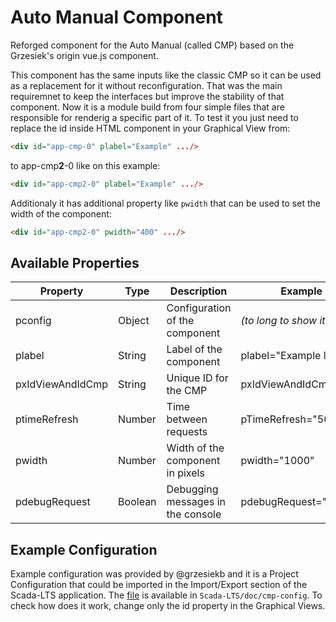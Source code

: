 # Auto Manual Component

Reforged component for the Auto Manual (called CMP) based on the Grzesiek's origin vue.js component.

This component has the same inputs like the classic CMP so it can be used as a replacement for it without reconfiguration. That was the main requiremnet to keep the 
interfaces but improve the stability of that component. Now it is a module build from four simple files that are responsible for renderig a specific part of it. To test it you just need to replace the id inside HTML component in your Graphical View from:
```html
<div id="app-cmp-0" plabel="Example" .../>
```
to app-cmp**2**-0 like on this example:
```html
<div id="app-cmp2-0" plabel="Example" .../>
```
Additionaly it has additional property like `pwidth` that can be used to set the width of the component: 
```html
<div id="app-cmp2-0" pwidth="400" .../>
```

## Available Properties

| Property | Type | Description | Example |
| --- | --- | --- | --- |
| pconfig | Object | Configuration of the component | *(to long to show it here)* |
| plabel | String | Label of the component | plabel="Example label" |
| pxIdViewAndIdCmp | String | Unique ID for the CMP | pxIdViewAndIdCmp="10" |
| ptimeRefresh | Number | Time between requests | pTimeRefresh="5000" |
| pwidth | Number | Width of the component in pixels | pwidth="1000" |
| pdebugRequest | Boolean | Debugging messages in the console | pdebugRequest="true" |

## Example Configuration
Example configuration was provided by @grzesiekb and it is a Project Configuration that
could be imported in the Import/Export section of the Scada-LTS application. The [file](../../../../../doc/cmp-config/cmp-config-prj.zip) is available in `Scada-LTS/doc/cmp-config`. To check how does it work, change only the id property in the Graphical Views. 